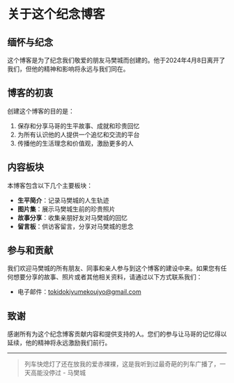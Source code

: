# 关于这个纪念博客

## 缅怀与纪念

这个博客是为了纪念我们敬爱的朋友马樊城而创建的。他于2024年4月8日离开了我们，但他的精神和影响将永远与我们同在。

## 博客的初衷

创建这个博客的目的是：

1. 保存和分享马哥的生平故事、成就和珍贵回忆
2. 为所有认识他的人提供一个追忆和交流的平台
3. 传播他的生活理念和价值观，激励更多的人

## 内容板块

本博客包含以下几个主要板块：

- **生平简介**：记录马樊城的人生轨迹
- **图片集**：展示马樊城生前的珍贵照片
- **故事分享**：收集亲朋好友对马樊城的回忆
- **留言板**：供访客留言，分享对马樊城的思念

## 参与和贡献

我们欢迎马樊城的所有朋友、同事和亲人参与到这个博客的建设中来。如果您有任何想要分享的故事、照片或者其他相关资料，请通过以下方式联系我们：

- 电子邮件：tokidokiyumekoujyo@gmail.com

## 致谢

感谢所有为这个纪念博客贡献内容和提供支持的人。您们的参与让马哥的记忆得以延续，他的精神将永远激励我们前行。

---

> 列车快熄灯了还在放我的爱赤裸裸，这是我听到过最奇葩的列车广播了，一天高能没停过 - 马樊城